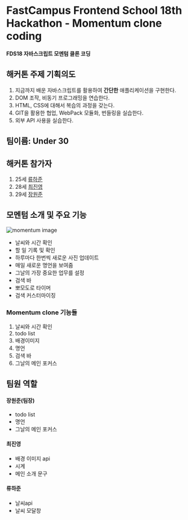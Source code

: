 # FastCampus Frontend School 18th Hackathon - Momentum clone coding
**FDS18 자바스크립트 모멘텀 클론 코딩**


## 해커톤 주제 기획의도 
1. 지금까지 배운 자바스크립트를 활용하여 **간단한** 애플리케이션을 구현한다. 
2. DOM 조작, 비동기 프로그래밍을 연습한다. 
3. HTML, CSS에 대해서 복습의 과정을 갖는다. 
4. GIT을 활용한 협업, WebPack 모듈화, 번들링을 실습한다.
5. 외부 API 사용을 실습한다.



## 팀이름: Under 30

## 해커톤 참가자
1. 25세 [류하준](https://github.com/HaJunRyu)
2. 28세 [최진영](https://github.com/Bernese-Corgi)
3. 29세 [장원준](https://github.com/Wonjuny0804)

## 모멘텀 소개 및 주요 기능
![momentum image](https://user-images.githubusercontent.com/42370712/106717578-4320d800-6643-11eb-8ebe-5ce1bcef10f9.PNG)
- 날씨와 시간 확인
- 할 일 기록 및 확인
- 하루마다 한번씩 새로운 사진 업데이트
- 매일 새로운 명언을 보여줌
- 그날의 가장 중요한 업무를 설정
- 검색 바
- 뽀모도로 타이머
- 검색 커스터마이징

### Momentum clone 기능들
1. 날씨와 시간 확인
2. todo list
3. 배경이미지
4. 명언
5. 검색 바
6. 그날의 메인 포커스


## 팀원 역할
#### 장원준(팀장)
- todo list
- 명언
- 그날의 메인 포커스
#### 최진영
- 배경 이미지 api
- 시계
- 메인 소개 문구
#### 류하준
- 날씨api
- 날씨 모달창